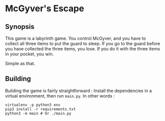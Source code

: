 <!-- README.md --- 
;; 
;; Filename: README.md
;; Author: Louise <louise>
;; Created: Fri Nov 15 18:27:51 2019 (+0100)
;; Last-Updated: Fri Nov 15 18:37:50 2019 (+0100)
;;           By: Louise <louise>
 -->

# McGyver's Escape
## Synopsis

This game is a labyrinth game. You control McGyver,
and you have to collect all three items to put the
guard to sleep. If you go to the guard before you
have collected the three items, you lose. If you
do it with the three items in your pocket, you win.

Simple as that.

## Building

Building the game is fairly straightforward : Install
the dependencies in a virtual environment, then run
`main.py`. In other words :

	virtualenv -p python3 env
	pip3 install -r requirements.txt
	python3 -m main # Or ./main.py
